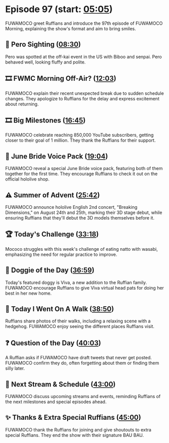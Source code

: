 # Episode 97 (start: [05:05](https://youtu.be/oKVNiM-NuJU?t=05m05s))

FUWAMOCO greet Ruffians and introduce the 97th episode of FUWAMOCO Morning, explaining the show's format and aim to bring smiles.

## 👀 Pero Sighting ([08:30](https://youtu.be/oKVNiM-NuJU?t=08m30s))

Pero was spotted at the off-kai event in the US with Biboo and senpai. Pero behaved well, looking fluffy and polite.

## 🎞️ FWMC Morning Off-Air? ([12:03](https://youtu.be/oKVNiM-NuJU?t=12m03s))

FUWAMOCO explain their recent unexpected break due to sudden schedule changes. They apologize to Ruffians for the delay and express excitement about returning.

## 🎞️ Big Milestones ([16:45](https://youtu.be/oKVNiM-NuJU?t=16m45s))

FUWAMOCO celebrate reaching 850,000 YouTube subscribers, getting closer to their goal of 1 million. They thank the Ruffians for their support.

## 📢 June Bride Voice Pack ([19:04](https://youtu.be/oKVNiM-NuJU?t=19m04s))

FUWAMOCO reveal a special June Bride voice pack, featuring both of them together for the first time. They encourage Ruffians to check it out on the official hololive shop​​.

## ⚠️ Summer of Advent ([25:42](https://youtu.be/oKVNiM-NuJU?t=25m42s))

FUWAMOCO announce hololive English 2nd concert, "Breaking Dimensions," on August 24th and 25th, marking their 3D stage debut, while ensuring Ruffians that they'll debut the 3D models themselves before it.

## 🏆 Today's Challenge ([33:18](https://youtu.be/oKVNiM-NuJU?t=33m18s))

Mococo struggles with this week's challenge of eating natto with wasabi, emphasizing the need for regular practice to improve.

## 🐶 Doggie of the Day ([36:59](https://youtu.be/oKVNiM-NuJU?t=36m59s))

Today's featured doggy is Viva, a new addition to the Ruffian family. FUWAMOCO encourage Ruffians to give Viva virtual head pats for doing her best in her new home.

## 🚶 Today I Went On A Walk ([38:50](https://youtu.be/oKVNiM-NuJU?t=38m50s))

Ruffians share photos of their walks, including a relaxing scene with a hedgehog. FUWAMOCO enjoy seeing the different places Ruffians visit.

## ❓ Question of the Day ([40:03](https://youtu.be/oKVNiM-NuJU?t=40m03s))

A Ruffian asks if FUWAMOCO have draft tweets that never get posted. FUWAMOCO confirm they do, often forgetting about them or finding them silly later.

## 📅 Next Stream & Schedule ([43:00](https://youtu.be/oKVNiM-NuJU?t=43m00s))

FUWAMOCO discuss upcoming streams and events, reminding Ruffians of the next milestones and special episodes ahead.

## ✨ Thanks & Extra Special Ruffians ([45:00](https://youtu.be/oKVNiM-NuJU?t=45m00s))

FUWAMOCO thank the Ruffians for joining and give shoutouts to extra special Ruffians. They end the show with their signature BAU BAU.

